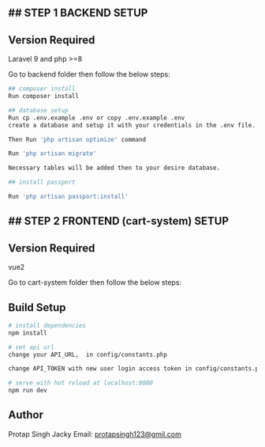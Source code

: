 ## ## STEP 1 BACKEND SETUP

## Version Required
Laravel 9 and php >=8


Go to backend folder then follow the below steps:

``` bash
## composer install
Run composer install

## database setup
Run cp .env.example .env or copy .env.example .env
create a database and setup it with your credentials in the .env file.

Then Run 'php artisan optimize' command

Run 'php artisan migrate'

Necessary tables will be added then to your desire database. 

## install passport

Run 'php artisan passport:install'

``` 

## ## STEP 2 FRONTEND (cart-system) SETUP
## Version Required
vue2

Go to cart-system folder then follow the below steps:

## Build Setup

``` bash
# install dependencies
npm install

# set api url
change your API_URL,  in config/constants.php

change API_TOKEN with new user login access token in config/constants.php

# serve with hot reload at localhost:8080
npm run dev
``` 
## Author
Protap Singh Jacky
Email: protapsingh123@gmil.com


